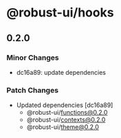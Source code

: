 # @robust-ui/hooks

## 0.2.0

### Minor Changes

- dc16a89: update dependencies

### Patch Changes

- Updated dependencies [dc16a89]
  - @robust-ui/functions@0.2.0
  - @robust-ui/contexts@0.2.0
  - @robust-ui/theme@0.2.0
